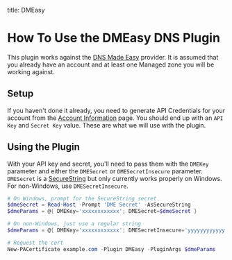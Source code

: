 title: DMEasy

# How To Use the DMEasy DNS Plugin

This plugin works against the [DNS Made Easy](https://dnsmadeeasy.com/) provider. It is assumed that you already have an account and at least one Managed zone you will be working against.

## Setup

If you haven't done it already, you need to generate API Credentials for your account from the [Account Information](https://dnsmadeeasy.com/account/info) page. You should end up with an `API Key` and `Secret Key` value. These are what we will use with the plugin.

## Using the Plugin

With your API key and secret, you'll need to pass them with the `DMEKey` parameter and either the `DMESecret` or `DMESecretInsecure` parameter. `DMESecret` is a [SecureString](https://docs.microsoft.com/en-us/dotnet/api/system.security.securestring) but only currently works properly on Windows. For non-Windows, use `DMESecretInsecure`.

```powershell
# On Windows, prompt for the SecureString secret
$dmeSecret = Read-Host -Prompt 'DME Secret' -AsSecureString
$dmeParams = @{ DMEKey='xxxxxxxxxxxx'; DMESecret=$dmeSecret }

# On non-Windows, just use a regular string
$dmeParams = @{ DMEKey='xxxxxxxxxxxx'; DMESecretInsecure='yyyyyyyyyyyy' }

# Request the cert
New-PACertificate example.com -Plugin DMEasy -PluginArgs $dmeParams
```
